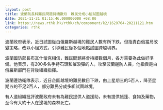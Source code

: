```yaml
---
layout: post
title: 波蘭防長料難民問題持續數月　難民分成小組試圖越境
date: 2021-11-21 01:15:46.000000000 +08:00
link: https://news.rthk.hk/rthk/ch/component/k2/1620764-20211121.htm
categories: rthk
---
```


波蘭政府表示，近日試圖從白俄羅斯越境的難民人數有所下跌，但指責白俄當局改變策略，改以小組方式，引導難民從多個地點試圖跨越境界。

波蘭國防部長布瓦什恰克相信，難民問題將會持續數個月，各方需要為此做好準備。他表示，有200多名手持石頭和催淚彈的人，攻擊波蘭邊防人員，他指責是白俄羅斯部門在背後組織指揮。

波蘭邊防衛隊表示，近日企圖越境的難民數目下跌，由上星期三的5百人，降至星期五的不足2百人，部分難民分成多組試圖越境。

有人道組織批評波蘭政府未有為難民提供人道援助，未有提供帳篷、食物及藥物，至今有大約十人在邊境的森林死亡。
